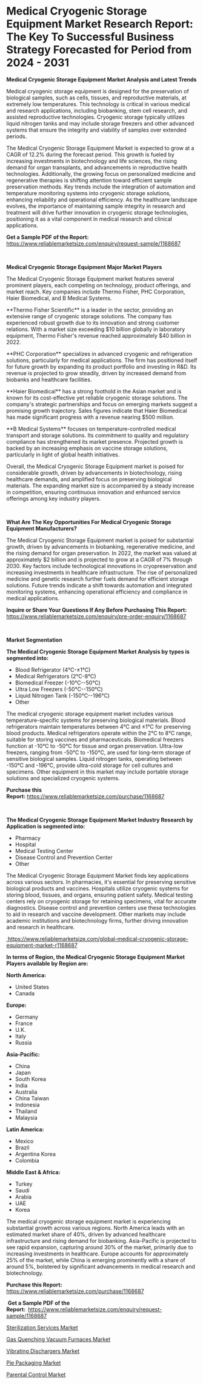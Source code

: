 <p><h1>Medical Cryogenic Storage Equipment Market Research Report: The Key To Successful Business Strategy Forecasted for Period from 2024 - 2031</h1></p><p><strong>Medical Cryogenic Storage Equipment Market Analysis and Latest Trends</strong></p>
<p><p>Medical cryogenic storage equipment is designed for the preservation of biological samples, such as cells, tissues, and reproductive materials, at extremely low temperatures. This technology is critical in various medical and research applications, including biobanking, stem cell research, and assisted reproductive technologies. Cryogenic storage typically utilizes liquid nitrogen tanks and may include storage freezers and other advanced systems that ensure the integrity and viability of samples over extended periods.</p><p>The Medical Cryogenic Storage Equipment Market is expected to grow at a CAGR of 12.2% during the forecast period. This growth is fueled by increasing investments in biotechnology and life sciences, the rising demand for organ transplants, and advancements in reproductive health technologies. Additionally, the growing focus on personalized medicine and regenerative therapies is shifting attention toward efficient sample preservation methods. Key trends include the integration of automation and temperature monitoring systems into cryogenic storage solutions, enhancing reliability and operational efficiency. As the healthcare landscape evolves, the importance of maintaining sample integrity in research and treatment will drive further innovation in cryogenic storage technologies, positioning it as a vital component in medical research and clinical applications.</p></p>
<p><strong>Get a Sample PDF of the Report:&nbsp;</strong> <a href="https://www.reliablemarketsize.com/enquiry/request-sample/1168687?utm_campaign=1550&utm_medium=2&utm_source=Github&utm_content=ia&utm_term=30102024&utm_id=medical-cryogenic-storage-equipment">https://www.reliablemarketsize.com/enquiry/request-sample/1168687</a></p>
<p>&nbsp;</p>
<p><strong>Medical Cryogenic Storage Equipment Major Market Players</strong></p>
<p><p>The Medical Cryogenic Storage Equipment market features several prominent players, each competing on technology, product offerings, and market reach. Key companies include Thermo Fisher, PHC Corporation, Haier Biomedical, and B Medical Systems.</p><p>**Thermo Fisher Scientific** is a leader in the sector, providing an extensive range of cryogenic storage solutions. The company has experienced robust growth due to its innovation and strong customer relations. With a market size exceeding $10 billion globally in laboratory equipment, Thermo Fisher's revenue reached approximately $40 billion in 2022.</p><p>**PHC Corporation** specializes in advanced cryogenic and refrigeration solutions, particularly for medical applications. The firm has positioned itself for future growth by expanding its product portfolio and investing in R&D. Its revenue is projected to grow steadily, driven by increased demand from biobanks and healthcare facilities.</p><p>**Haier Biomedical** has a strong foothold in the Asian market and is known for its cost-effective yet reliable cryogenic storage solutions. The company's strategic partnerships and focus on emerging markets suggest a promising growth trajectory. Sales figures indicate that Haier Biomedical has made significant progress with a revenue nearing $500 million.</p><p>**B Medical Systems** focuses on temperature-controlled medical transport and storage solutions. Its commitment to quality and regulatory compliance has strengthened its market presence. Projected growth is backed by an increasing emphasis on vaccine storage solutions, particularly in light of global health initiatives.</p><p>Overall, the Medical Cryogenic Storage Equipment market is poised for considerable growth, driven by advancements in biotechnology, rising healthcare demands, and amplified focus on preserving biological materials. The expanding market size is accompanied by a steady increase in competition, ensuring continuous innovation and enhanced service offerings among key industry players.</p></p>
<p>&nbsp;</p>
<p><strong>What Are The Key Opportunities For Medical Cryogenic Storage Equipment Manufacturers?</strong></p>
<p><p>The Medical Cryogenic Storage Equipment market is poised for substantial growth, driven by advancements in biobanking, regenerative medicine, and the rising demand for organ preservation. In 2022, the market was valued at approximately $2 billion and is projected to grow at a CAGR of 7% through 2030. Key factors include technological innovations in cryopreservation and increasing investments in healthcare infrastructure. The rise of personalized medicine and genetic research further fuels demand for efficient storage solutions. Future trends indicate a shift towards automation and integrated monitoring systems, enhancing operational efficiency and compliance in medical applications.</p></p>
<p><strong>Inquire or Share Your Questions If Any Before Purchasing This Report:</strong> <a href="https://www.reliablemarketsize.com/enquiry/pre-order-enquiry/1168687?utm_campaign=1550&utm_medium=2&utm_source=Github&utm_content=ia&utm_term=30102024&utm_id=medical-cryogenic-storage-equipment">https://www.reliablemarketsize.com/enquiry/pre-order-enquiry/1168687</a></p>
<p>&nbsp;</p>
<p><strong>Market Segmentation</strong></p>
<p><strong>The Medical Cryogenic Storage Equipment Market Analysis by types is segmented into:</strong></p>
<p><ul><li>Blood Refrigerator (4℃-±1℃)</li><li>Medical Refrigerators (2℃-8℃)</li><li>Biomedical Freezer (-10℃--50℃)</li><li>Ultra Low Freezers (-50℃--150℃)</li><li>Liquid Nitrogen Tank (-150℃--196℃)</li><li>Other</li></ul></p>
<p><p>The medical cryogenic storage equipment market includes various temperature-specific systems for preserving biological materials. Blood refrigerators maintain temperatures between 4℃ and ±1℃ for preserving blood products. Medical refrigerators operate within the 2℃ to 8℃ range, suitable for storing vaccines and pharmaceuticals. Biomedical freezers function at -10℃ to -50℃ for tissue and organ preservation. Ultra-low freezers, ranging from -50℃ to -150℃, are used for long-term storage of sensitive biological samples. Liquid nitrogen tanks, operating between -150℃ and -196℃, provide ultra-cold storage for cell cultures and specimens. Other equipment in this market may include portable storage solutions and specialized cryogenic systems.</p></p>
<p><strong>Purchase this Report:&nbsp;</strong><a href="https://www.reliablemarketsize.com/purchase/1168687?utm_campaign=1550&utm_medium=2&utm_source=Github&utm_content=ia&utm_term=30102024&utm_id=medical-cryogenic-storage-equipment">https://www.reliablemarketsize.com/purchase/1168687</a></p>
<p>&nbsp;</p>
<p><strong>The Medical Cryogenic Storage Equipment Market Industry Research by Application is segmented into:</strong></p>
<p><ul><li>Pharmacy</li><li>Hospital</li><li>Medical Testing Center</li><li>Disease Control and Prevention Center</li><li>Other</li></ul></p>
<p><p>The Medical Cryogenic Storage Equipment Market finds key applications across various sectors. In pharmacies, it's essential for preserving sensitive biological products and vaccines. Hospitals utilize cryogenic systems for storing blood, tissues, and organs, ensuring patient safety. Medical testing centers rely on cryogenic storage for retaining specimens, vital for accurate diagnostics. Disease control and prevention centers use these technologies to aid in research and vaccine development. Other markets may include academic institutions and biotechnology firms, further driving innovation and research in healthcare.</p></p>
<p><a href="https://www.reliablemarketsize.com/global-medical-cryogenic-storage-equipment-market-r1168687?utm_campaign=1550&utm_medium=2&utm_source=Github&utm_content=ia&utm_term=30102024&utm_id=medical-cryogenic-storage-equipment">&nbsp;https://www.reliablemarketsize.com/global-medical-cryogenic-storage-equipment-market-r1168687</a></p>
<p><strong>In terms of Region, the Medical Cryogenic Storage Equipment Market Players available by Region are:</strong></p>
<p>
    <p> <strong> North America: </strong>
        <ul>
            <li>United States</li>
            <li>Canada</li>
        </ul>
        </p> 
    <p> <strong> Europe: </strong>
        <ul>
            <li>Germany</li>
            <li>France</li>
            <li>U.K.</li>
            <li>Italy</li>
            <li>Russia</li>
        </ul>
        </p> 
    <p> <strong> Asia-Pacific: </strong>
        <ul>
            <li>China</li>
            <li>Japan</li>
            <li>South Korea</li>
            <li>India</li>
            <li>Australia</li>
            <li>China Taiwan</li>
            <li>Indonesia</li>
            <li>Thailand</li>
            <li>Malaysia</li>
        </ul>
        </p> 
    <p> <strong> Latin America: </strong>
        <ul>
            <li>Mexico</li>
            <li>Brazil</li>
            <li>Argentina Korea</li>
            <li>Colombia</li>
        </ul>
        </p> 
    <p> <strong> Middle East & Africa: </strong>
        <ul>
            <li>Turkey</li>
            <li>Saudi</li>
            <li>Arabia</li>
            <li>UAE</li>
            <li>Korea</li>
        </ul>
    </p>
    </p>
<p><p>The medical cryogenic storage equipment market is experiencing substantial growth across various regions. North America leads with an estimated market share of 40%, driven by advanced healthcare infrastructure and rising demand for biobanking. Asia-Pacific is projected to see rapid expansion, capturing around 30% of the market, primarily due to increasing investments in healthcare. Europe accounts for approximately 25% of the market, while China is emerging prominently with a share of around 5%, bolstered by significant advancements in medical research and biotechnology.</p></p>
<p><strong>Purchase this Report: </strong><a href="https://www.reliablemarketsize.com/purchase/1168687?utm_campaign=1550&utm_medium=2&utm_source=Github&utm_content=ia&utm_term=30102024&utm_id=medical-cryogenic-storage-equipment">https://www.reliablemarketsize.com/purchase/1168687</a></p>
<p>&nbsp;<strong>Get a Sample PDF of the Report:&nbsp;&nbsp;</strong><a href="https://www.reliablemarketsize.com/enquiry/request-sample/1168687?utm_campaign=1550&utm_medium=2&utm_source=Github&utm_content=ia&utm_term=30102024&utm_id=medical-cryogenic-storage-equipment">https://www.reliablemarketsize.com/enquiry/request-sample/1168687</a></p>
<p><strong></strong></p>
<p><p><a href="https://www.linkedin.com/pulse/sterilization-services-market-navigating-challenges-unlocking-wsfze?utm_campaign=1550&utm_medium=2&utm_source=Github&utm_content=ia&utm_term=30102024&utm_id=medical-cryogenic-storage-equipment">Sterilization Services Market</a></p><p><a href="https://issuu.com/reportprime-2/docs/gas-quenching-vacuum-furnaces-marke_495d87980926b0?utm_campaign=1550&utm_medium=2&utm_source=Github&utm_content=ia&utm_term=30102024&utm_id=medical-cryogenic-storage-equipment">Gas Quenching Vacuum Furnaces Market</a></p><p><a href="https://issuu.com/reportprime-2/docs/vibrating-dischargers-market-size-2_0765370601f35c?utm_campaign=1550&utm_medium=2&utm_source=Github&utm_content=ia&utm_term=30102024&utm_id=medical-cryogenic-storage-equipment">Vibrating Dischargers Market</a></p><p><a href="https://www.linkedin.com/pulse/opportunities-challenges-pie-packaging-market-strategic-insights-cyqpc?utm_campaign=1550&utm_medium=2&utm_source=Github&utm_content=ia&utm_term=30102024&utm_id=medical-cryogenic-storage-equipment">Pie Packaging Market</a></p><p><a href="https://www.linkedin.com/pulse/parental-control-industry-forecast-market-shifts-strategic-6fk1c?utm_campaign=1550&utm_medium=2&utm_source=Github&utm_content=ia&utm_term=30102024&utm_id=medical-cryogenic-storage-equipment">Parental Control Market</a></p></p>